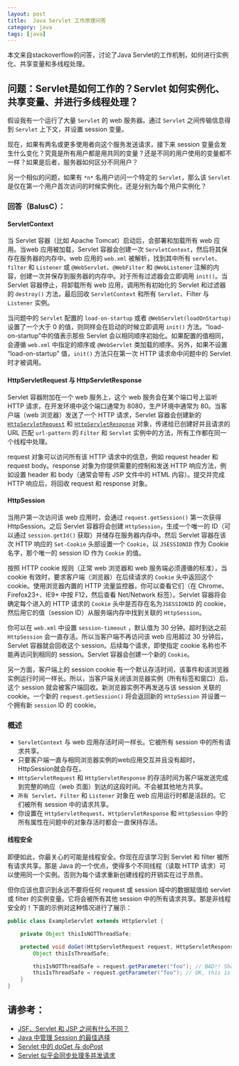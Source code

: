 ```yaml
---
layout: post
title:  Java Servlet 工作原理问答
category: java
tags: [java]
---
```

本文来自stackoverflow的问答，讨论了Java Servlet的工作机制，如何进行实例化、共享变量和多线程处理。

## 问题：Servlet是如何工作的？Servlet 如何实例化、共享变量、并进行多线程处理？

假设我有一个运行了大量 `Servlet` 的 web 服务器。通过 `Servlet` 之间传输信息得到 `Servlet` 上下文，并设置 session 变量。

现在，如果有两名或更多使用者向这个服务发送请求，接下来 session 变量会发生什么变化？究竟是所有用户都是用共同的变量？还是不同的用户使用的变量都不一样？如果是后者，服务器如何区分不同用户？

另一个相似的问题，如果有 `*n*` 名用户访问一个特定的 `Servlet`，那么该 `Servlet` 是仅在第一个用户首次访问的时候实例化，还是分别为每个用户实例化？

### 回答（BalusC）：

#### ServletContext

当 Servlet 容器（比如 Apache Tomcat）启动后，会部署和加载所有 web 应用。当web 应用被加载，Servlet 容器会创建一次 `ServletContext`，然后将其保存在服务器的内存中。web 应用的 `web.xml` 被解析，找到其中所有 `servlet`、`filter` 和 `Listener` 或 `@WebServlet`、`@WebFilter` 和 `@WebListener` 注解的内容，创建一次并保存到服务器的内存中。对于所有过滤器会立即调用 `init()`。当 Servlet 容器停止，将卸载所有 web 应用，调用所有初始化的 Servlet 和过滤器的 `destroy()` 方法，最后回收 `ServletContext` 和所有 `Servlet`、Filter 与 `Listener` 实例。

当问题中的 `Servlet` 配置的 `load-on-startup` 或者 `@WebServlet(loadOnStartup)` 设置了一个大于 0 的值，则同样会在启动的时候立即调用 `init()` 方法。“load-on-startup”中的值表示那些 Servlet 会以相同顺序初始化。如果配置的值相同，会遵循 `web.xml` 中指定的顺序或 `@WebServlet` 类加载的顺序。另外，如果不设置 “load-on-startup” 值，`init()` 方法只在第一次 HTTP 请求命中问题中的 Servlet 时才被调用。

#### HttpServletRequest 与 HttpServletResponse

Servlet 容器附加在一个 web 服务上，这个 web 服务会在某个端口号上监听 HTTP 请求，在开发环境中这个端口通常为 8080，生产环境中通常为 80。当客户端（web 浏览器）发送了一个 HTTP 请求，Servlet 容器会创建新的 [`HttpServletRequest`](http://docs.oracle.com/javaee/7/api/javax/servlet/http/HttpServletRequest.html) 和 [`HttpServletResponse`](http://docs.oracle.com/javaee/7/api/javax/servlet/http/HttpServletResponse.html) 对象，传递给已创建好并且请求的 URL 匹配 `url-pattern` 的 `Filter` 和 `Servlet` 实例中的方法，所有工作都在同一个线程中处理。

request 对象可以访问所有该 HTTP 请求中的信息，例如 request header 和 request body。response 对象为你提供需要的控制和发送 HTTP 响应方法，例如设置 header 和 body（通常会带有 JSP 文件中的 HTML 内容）。提交并完成HTTP 响应后，将回收 request 和 response 对象。

#### HttpSession

当用户第一次访问该 web 应用时，会通过 `request.getSession()` 第一次获得 HttpSession。之后 Servlet 容器将会创建 `HttpSession`，生成一个唯一的 ID（可以通过 `session.getId()` 获取）并储存在服务器内存中。然后 Servlet 容器在该次 HTTP 响应的 `Set-Cookie` 头部设置一个 `Cookie`，以 `JSESSIONID` 作为 Cookie 名字，那个唯一的 session ID 作为 `Cookie` 的值。

按照 HTTP cookie 规则（正常 web 浏览器和 web 服务端必须遵循的标准），当 cookie 有效时，要求客户端（浏览器）在后续请求的 `Cookie` 头中返回这个 cookie。使用浏览器内置的 HTTP 流量监控器，你可以查看它们（在 Chrome、Firefox23+、IE9+ 中按 F12，然后查看 Net/Network 标签）。Servlet 容器将会确定每个进入的 HTTP 请求的 `Cookie` 头中是否存在名为`JSESSIONID` 的 cookie，然后用它的值（session ID）从服务端内存中找到关联的 `HttpSession`。

你可以在 `web.xml` 中设置 `session-timeout` ，默认值为 30 分钟。超时到达之前 `HttpSession` 会一直存活。所以当客户端不再访问该 web 应用超过 30 分钟后，Servlet 容器就会回收这个 session。后续每个请求，即使指定 cookie 名称也不能再访问到相同的 session。Servlet 容器会创建一个新的 `Cookie`。

另一方面，客户端上的 session cookie 有一个默认存活时间，该事件和该浏览器实例运行时间一样长。所以，当客户端关闭该浏览器实例（所有标签和窗口）后，这个 session 就会被客户端回收。新浏览器实例不再发送与该 session 关联的 cookie。一个新的 `request.getSession()` 将会返回新的 `HttpSession` 并设置一个拥有新 `session` ID 的 cookie。

### 概述

*   `ServletContext` 与 web 应用存活时间一样长。它被所有 session 中的所有请求共享。
*   只要客户端一直与相同浏览器实例的web应用交互并且没有超时，HttpSession就会存在。
*   `HttpServletRequest` 和 `HttpServletResponse` 的存活时间为客户端发送完成到完整的响应（web 页面）到达的这段时间。不会被其他地方共享。
*   `所有 Servlet`、`Filter` 和 `Listener` 对象在 web 应用运行时都是活跃的。它们被所有 session 中的请求共享。
*   你设置在 `HttpServletRequest`、`HttpServletResponse` 和 `HttpSession` 中的所有属性在问题中的对象存活时都会一直保持存活。

#### 线程安全

即便如此，你最关心的可能是线程安全。你现在应该学习到 Servlet 和 filter 被所有请求共享。那是 Java 的一个优点，使得多个不同线程（读取 HTTP 请求）可以使用同一个实例。否则为每个请求重新创建线程的开销实在过于昂贵。

但你应该也意识到永远不要将任何 request 或 session 域中的数据赋值给 servlet 或 filter 的实例变量。它将会被所有其他 session 中的所有请求共享。那是非线程安全的！下面的示例对这种情况进行了展示：

```java
public class ExampleServlet extends HttpServlet {

    private Object thisIsNOTThreadSafe;

    protected void doGet(HttpServletRequest request, HttpServletResponse response) throws ServletException, IOException {
        Object thisIsThreadSafe;

        thisIsNOTThreadSafe = request.getParameter("foo"); // BAD!! Shared among all requests!
        thisIsThreadSafe = request.getParameter("foo"); // OK, this is thread safe.
    } 
}
```

## 请参考：

*   [JSF、Servlet 和 JSP 之间有什么不同？](http://stackoverflow.com/questions/2095397/what-is-the-difference-between-jsf-servlet-and-jsp)
*   [Java 中管理 Session 的最佳选择](http://stackoverflow.com/questions/1700390/best-option-for-session-management-in-java)
*   [Servlet 中的 doGet 与 doPost](http://stackoverflow.com/questions/2349633/doget-and-dopost-in-servlets)
*   [Servlet 似乎会同步处理多并发请求](http://stackoverflow.com/questions/8011138/servlet-seems-to-handle-multiple-concurrent-requests-synchronously/)
